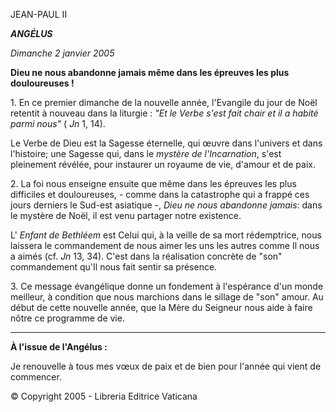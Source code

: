 JEAN-PAUL II

***ANGÉLUS***

*Dimanche 2 janvier 2005*

**Dieu ne nous abandonne jamais même dans les épreuves les plus douloureuses !**

1. En ce premier dimanche de la nouvelle année, l'Evangile du jour de Noël retentit à nouveau dans la liturgie : *"Et le Verbe s'est fait chair et il a habité parmi nous"* ( *Jn* 1, 14).

Le Verbe de Dieu est la Sagesse éternelle, qui œuvre dans l'univers et dans l'histoire; une Sagesse qui, dans le *mystère de l'Incarnation*, s'est pleinement révélée, pour instaurer un royaume de vie, d'amour et de paix.

2. La foi nous enseigne ensuite que même dans les épreuves les plus difficiles et douloureuses, - comme dans la catastrophe qui a frappé ces jours derniers le Sud-est asiatique -, *Dieu ne nous abandonne jamais*: dans le mystère de Noël, il est venu partager notre existence.

L' *Enfant de Bethléem* est Celui qui, à la veille de sa mort rédemptrice, nous laissera le commandement de nous aimer les uns les autres comme Il nous a aimés (cf. *Jn* 13, 34). C'est dans la réalisation concrète de "son" commandement qu'Il nous fait sentir sa présence.

3. Ce message évangélique donne un fondement à l'espérance d'un monde meilleur, à condition que nous marchions dans le sillage de "son" amour. Au début de cette nouvelle année, que la Mère du Seigneur nous aide à faire nôtre ce programme de vie.

** * **

**À l'issue de l'Angélus :**

Je renouvelle à tous mes vœux de paix et de bien pour l'année qui vient de commencer.

© Copyright 2005 - Libreria Editrice Vaticana